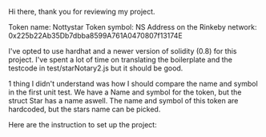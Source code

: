 Hi there, thank you for reviewing my project.

Token name: Nottystar
Token symbol: NS
Address on the Rinkeby network: 0x225b22Ab35Db7dbba8599A761A0470807f13174E

I've opted to use hardhat and a newer version of solidity (0.8) for this project. I've 
spent a lot of time on translating the boilerplate and the testcode in test/starNotary2.js
but it should be good.

1 thing I didn't understand was how I should compare the name and symbol in the first
unit test. We have a Name and symbol for the token, but the struct Star has a name aswell.
The name and symbol of this token are hardcoded, but the stars name can be picked.

Here are the instruction to set up the project:
